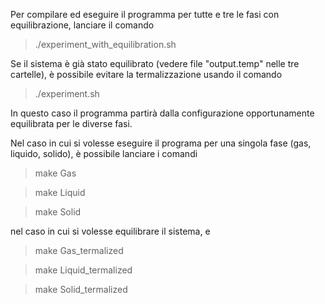 
Per compilare ed eseguire il programma per tutte e tre le fasi con equilibrazione, lanciare il comando
>./experiment_with_equilibration.sh

Se il sistema è già stato equilibrato (vedere file "output.temp" nelle tre cartelle), è possibile evitare la termalizzazione usando il comando

>./experiment.sh

In questo caso il programma partirà dalla configurazione opportunamente equilibrata per le diverse fasi.

Nel caso in cui si volesse eseguire il programa per una singola fase (gas, liquido, solido), è possibile lanciare i comandi

>make Gas

>make Liquid

>make Solid

nel caso in cui si volesse equilibrare il sistema, e

>make Gas_termalized

>make Liquid_termalized

>make Solid_termalized


